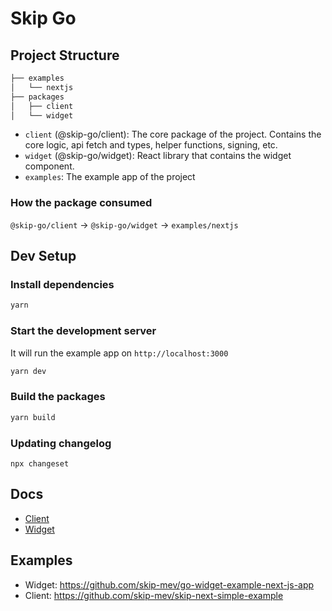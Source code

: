 # Skip Go

## Project Structure

```sh
├── examples
│   └── nextjs
├── packages
│   ├── client
│   └── widget
```

- `client` (@skip-go/client): The core package of the project. Contains the core logic, api fetch and types, helper functions, signing, etc.
- `widget` (@skip-go/widget): React library that contains the widget component.
- `examples`: The example app of the project

### How the package consumed

`@skip-go/client` -> `@skip-go/widget` -> `examples/nextjs`

## Dev Setup

### Install dependencies

```bash
yarn
```

### Start the development server

It will run the example app on `http://localhost:3000`

```bash
yarn dev
```

### Build the packages

```bash
yarn build
```

### Updating changelog

```
npx changeset
```

## Docs

- [Client](./packages/client/README.md)
- [Widget](./packages/widget/README.md)

## Examples

- Widget: https://github.com/skip-mev/go-widget-example-next-js-app
- Client: https://github.com/skip-mev/skip-next-simple-example
